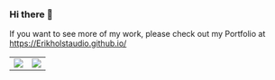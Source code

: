 ### Hi there 👋
If you want to see more of my work, please check out my Portfolio at https://Erikholstaudio.github.io/

<table align="center">
  <tr>
    <td align="center" style="padding=0;width=50%;">
      <a href="https://github.com/ErikHolstAudio?tab=repositories">
        <img align="center" src="https://github-readme-stats-final.vercel.app/api?username=ErikHolstAudio&theme=dark&hide_border=true&bg_color=00000000&show_icons=true&count_private=true&include_all_commits=false">
      </a>
    </td>
    <td align="center" style="padding=0;width=50%;">
      <a href="https://github.com/ErikHolstAudio?tab=repositories">
        <img align="center" style="padding=0;" src="http://github-readme-stats-final.vercel.app/api/top-langs/?username=ErikHolstAudio&layout=compact&show_icons=true&title_color=ffffff&text_color=9f9f9f&bg_color=00000000&hide_border=true&icon_color=00000000&count_private=true&exclude_repo=GTAV_decompiled_scripts,xenforo,volkstuin,patriciasnc" />
      </a>
    </td>
  </tr>
</table>

<!--
**ErikHolstAudio/ErikHolstAudio** is a ✨ _special_ ✨ repository because its `README.md` (this file) appears on your GitHub profile.

Here are some ideas to get you started:

- 🔭 I’m currently working on ...
- 🌱 I’m currently learning ...
- 👯 I’m looking to collaborate on ...
- 🤔 I’m looking for help with ...
- 💬 Ask me about ...
- 📫 How to reach me: ...
- 😄 Pronouns: ...
- ⚡ Fun fact: ...
-->
